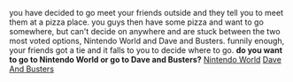 you have decided to go meet your friends outside and they tell you to meet them at a pizza place. you guys then have some pizza and want to go somewhere, but can't decide on anywhere and are stuck between the two most voted options, Nintendo World and Dave and Busters. funnily enough, your friends got a tie and it falls to you to decide where to go.
**do you want to go to Nintendo World or go to Dave and Busters?**
[Nintendo World](nworld/nworld.md)
[Dave And Busters](dandb/dandb.md)